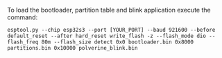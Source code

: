 To load the bootloader, partition table and blink application execute the command: 

	esptool.py --chip esp32s3 --port [YOUR_PORT] --baud 921600 --before default_reset --after hard_reset write_flash -z --flash_mode dio --flash_freq 80m --flash_size detect 0x0 bootloader.bin 0x8000 partitions.bin 0x10000 polverine_blink.bin